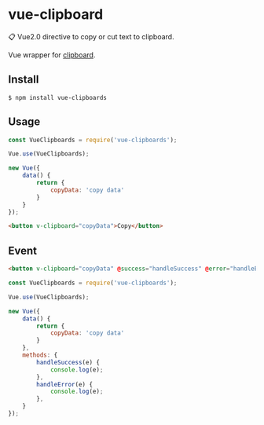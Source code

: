 # vue-clipboard
📋 Vue2.0 directive to copy or cut text to clipboard.

Vue wrapper for [clipboard](https://github.com/zenorocha/clipboard.js).

## Install

```
$ npm install vue-clipboards
```

## Usage

```js
const VueClipboards = require('vue-clipboards');

Vue.use(VueClipboards);

new Vue({
    data() {
        return {
            copyData: 'copy data'
        }
    }
});
```

```html
<button v-clipboard="copyData">Copy</button>
```

## Event

```html
<button v-clipboard="copyData" @success="handleSuccess" @error="handleError">Copy</button>
```

```js
const VueClipboards = require('vue-clipboards');

Vue.use(VueClipboards);

new Vue({
    data() {
        return {
            copyData: 'copy data'
        }
    },
    methods: {
        handleSuccess(e) {
            console.log(e);
        },
        handleError(e) {
            console.log(e);
        },
    }
});
```

